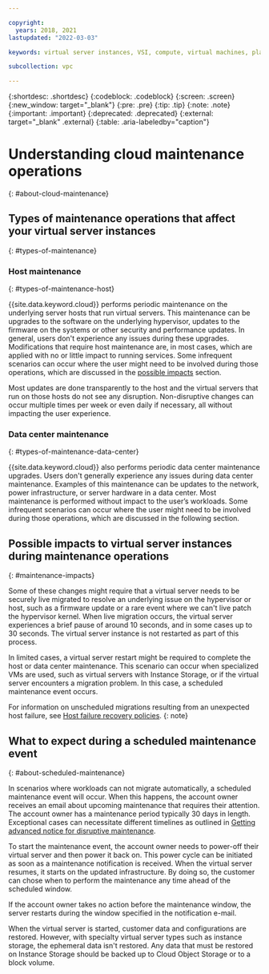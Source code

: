 ```yaml
---

copyright:
  years: 2018, 2021
lastupdated: "2022-03-03"

keywords: virtual server instances, VSI, compute, virtual machines, planning, best practices, instances, virtual servers, virtual server instance, Virtual servers for VPC, gen 2, generation 2, infrastructure, infrastructure as a service, IaaS

subcollection: vpc

---
```


{:shortdesc: .shortdesc}
{:codeblock: .codeblock}
{:screen: .screen}
{:new_window: target="_blank"}
{:pre: .pre}
{:tip: .tip}
{:note: .note}
{:important: .important}
{:deprecated: .deprecated}
{:external: target="_blank" .external}
{:table: .aria-labeledby="caption"}


# Understanding cloud maintenance operations
{: #about-cloud-maintenance}

## Types of maintenance operations that affect your virtual server instances
{: #types-of-maintenance}

### Host maintenance
{: #types-of-maintenance-host}

{{site.data.keyword.cloud}} performs periodic maintenance on the underlying server hosts that run virtual servers. This maintenance can be upgrades to the software on the underlying hypervisor, updates to the firmware on the systems or other security and performance updates. In general, users don't experience any issues during these upgrades. Modifications that require host maintenance are, in most cases, which are applied with no or little impact to running services. Some infrequent scenarios can occur where the user might need to be involved during those operations, which are discussed in the [possible impacts](#maintenance-impacts) section.

Most updates are done transparently to the host and the virtual servers that run on those hosts do not see any disruption. Non-disruptive changes can occur multiple times per week or even daily if necessary, all without impacting the user experience.

### Data center maintenance
{: #types-of-maintenance-data-center}

{{site.data.keyword.cloud}} also performs periodic data center maintenance upgrades. Users don't generally experience any issues during data center maintenance. Examples of this maintenance can be updates to the network, power infrastructure, or server hardware in a data center. Most maintenance is performed without impact to the user’s workloads. Some infrequent scenarios can occur where the user might need to be involved during those operations, which are discussed in the following section.

## Possible impacts to virtual server instances during maintenance operations
{: #maintenance-impacts}

Some of these changes might require that a virtual server needs to be securely live migrated to resolve an underlying issue on the hypervisor or host, such as a firmware update or a rare event where we can't live patch the hypervisor kernel. When live migration occurs, the virtual server experiences a brief pause of around 10 seconds, and in some cases up to 30 seconds. The virtual server instance is not restarted as part of this process.

In limited cases, a virtual server restart might be required to complete the host or data center maintenance. This scenario can occur when specialized VMs are used, such as virtual servers with Instance Storage, or if the virtual server encounters a migration problem. In this case, a scheduled maintenance event occurs.

For information on unscheduled migrations resulting from an unexpected host failure, see [Host failure recovery policies](/docs/vpc?topic=vpc-host-failure-recovery-policies&interface=cli).
{: note}

## What to expect during a scheduled maintenance event
{: #about-scheduled-maintenance}

In scenarios where workloads can not migrate automatically, a scheduled maintenance event will occur.  When this happens, the account owner receives an email about upcoming maintenance that requires their attention. The account owner has a maintenance period typically 30 days in length. Exceptional cases can necessitate different timelines as outlined in [Getting advanced notice for disruptive maintenance](/docs/get-support?topic=get-support-viewing-notifications#disruptive-maintenance).

To start the maintenance event, the account owner needs to power-off their virtual server and then power it back on. This power cycle can be initiated as soon as a maintenance notification is received. When the virtual server resumes, it starts on the updated infrastructure. By doing so, the customer can chose when to perform the maintenance any time ahead of the scheduled window.

If the account owner takes no action before the maintenance window, the server restarts during the window specified in the notification e-mail.

When the virtual server is started, customer data and configurations are restored. However, with specialty virtual server types such as instance storage, the ephemeral data isn't restored. Any data that must be restored on Instance Storage should be backed up to Cloud Object Storage or to a block volume.
